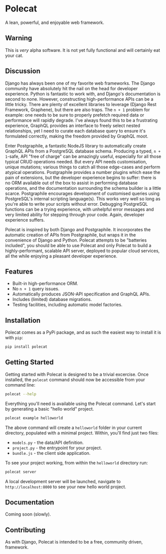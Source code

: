 # Polecat

A lean, powerful, and enjoyable web framework.

## Warning

This is *very* alpha software. It is not yet fully functional and will
certainly eat your cat.

## Discussion

Django has always been one of my favorite web frameworks. The Django
community have absolutely hit the nail on the head for developer
experience. Python is fantastic to work with, and Django's
documentation is second to none. However, constructing
high-performance APIs can be a little tricky. There are plenty of
excellent libraries to leverage (Django Rest Framework, Graphene), but
there are also traps. The `n + 1` problem for example: one needs to be
sure to properly prefetch required data or performance will rapidly
degrade. I've always found this to be a frustrating experience,
GraphQL provides an interface to freely select nested relationships,
yet I need to curate each database query to ensure it's formulated
correctly, making the freedom provided by GraphQL moot.

Enter Postgraphile, a fantastic NodeJS library to automatically create
GraphQL APIs from a PostgreSQL database schema. Producing a typed,
`n + 1`-safe, API "free of charge" can be amazingly useful, especially
for all those typical CRUD operations needed. But every API needs
customisation, unique mutations; various things to catch all those
edge-cases and perform atypical operations. Postgraphile provides a
number plugins which ease the pain of extensions, but the developer
experience begins to suffer: there is no ORM available out of the box
to assist in performing database operations, and the documentation
surrounding the schema builder is a little scarce. Postgraphile
encourages development of customised queries using PostgreSQL's
internal scripting language(s). This works very well so long as you're
able to write your scripts without error. Debugging PostgreSQL
functions can be a trying experience, with unhelpful error messages
and very limited ability for stepping through your code. Again,
developer experience suffers.

Polecat is inspired by both Django and Postgraphile. It incorporates
the automatic creation of APIs from Postgraphile, but wraps it in the
convenience of Django and Python. Polecat attempts to be "batteries
included", you should be able to use Polecat and only Polecat to build
a highly-performant, scalable API server, deployed to popular cloud
services, all the while enjoying a pleasant developer experience.

## Features

 * Built-in high-performance ORM.
 * No `n + 1` query issues.
 * Automatically produces JSON-API specification and GraphQL APIs.
 * Includes (limited) database migrations.
 * Testing facilities, including automatic model factories.

## Installation

Polecat comes as a PyPi package, and as such the easiest way to
install it is with `pip`:

``` bash
pip install polecat
```

## Getting Started

Getting started with Polecat is designed to be a trivial
excercise. Once installed, the `polecat` command should now be
accessible from your command line:

``` bash
polecat --help
```

Everything you'll need is available using the Polecat command. Let's
start by generating a basic "hello world" project.

``` bash
polecat example helloworld
```

The above command will create a `helloworld` folder in your current
directory, populated with a minimal project. Within, you'll find just
two files:

 * `models.py` - the data/API definition.
 * `project.py` - the entrypoint for your project.
 * `bundle.js` - the client side application.

To see your project working, from within the `helloworld` directory
run:

``` bash
polecat server
```

A local development server will be launched, navigate to
`http://localhost:8000` to see your new hello world project.

## Documentation

Coming soon (slowly).

## Contributing

As with Django, Polecat is intended to be a free, community driven,
framework.
